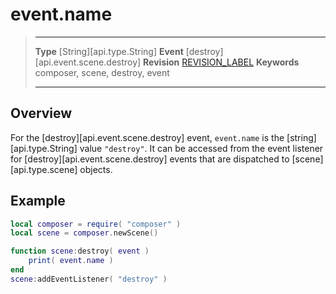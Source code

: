 
# event.name

> --------------------- ------------------------------------------------------------------------------------------
> __Type__              [String][api.type.String]
> __Event__             [destroy][api.event.scene.destroy]
> __Revision__          [REVISION_LABEL](REVISION_URL)
> __Keywords__          composer, scene, destroy, event
> --------------------- ------------------------------------------------------------------------------------------

## Overview

For the [destroy][api.event.scene.destroy] event, `event.name` is the [string][api.type.String] value `"destroy"`. It can be accessed from the event listener for [destroy][api.event.scene.destroy] events that are dispatched to [scene][api.type.scene] objects.


## Example

``````lua
local composer = require( "composer" )
local scene = composer.newScene()

function scene:destroy( event )
    print( event.name )
end
scene:addEventListener( "destroy" )
``````